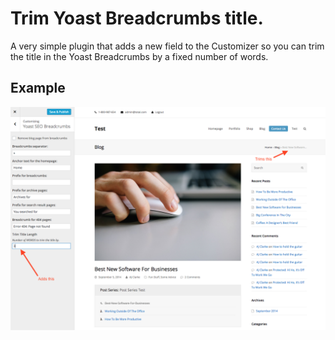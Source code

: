 # Trim Yoast Breadcrumbs title.
A very simple plugin that adds a new field to the Customizer so you can trim the title in the Yoast Breadcrumbs by a fixed number of words.

## Example

![alt tag]( https://raw.githubusercontent.com/wpexplorer/wpex-yoast-breadcrumbs-trim-title/master/screenshot.png)
